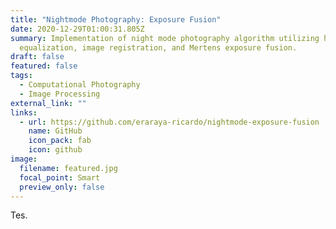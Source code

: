 ```yaml
---
title: "Nightmode Photography: Exposure Fusion"
date: 2020-12-29T01:00:31.805Z
summary: Implementation of night mode photography algorithm utilizing histogram
  equalization, image registration, and Mertens exposure fusion.
draft: false
featured: false
tags:
  - Computational Photography
  - Image Processing
external_link: ""
links:
  - url: https://github.com/eraraya-ricardo/nightmode-exposure-fusion
    name: GitHub
    icon_pack: fab
    icon: github
image:
  filename: featured.jpg
  focal_point: Smart
  preview_only: false
---
```

Tes.
